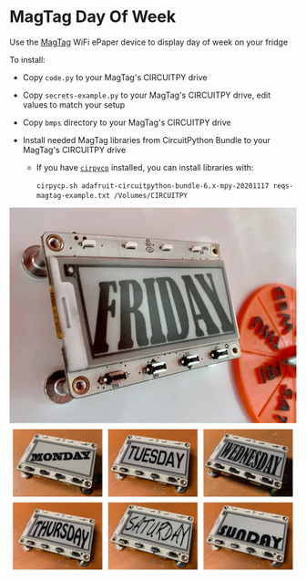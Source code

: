 # MagTag Day Of Week

Use the [MagTag](https://www.adafruit.com/magtag) WiFi ePaper device to display day of week on your fridge

To install:

- Copy `code.py` to your MagTag's CIRCUITPY drive

- Copy `secrets-example.py` to your MagTag's CIRCUITPY drive, edit values to match your setup

- Copy `bmps` directory to your MagTag's CIRCUITPY drive

- Install needed MagTag libraries from CircuitPython Bundle to your MagTag's CIRCUITPY drive

  - If you have [`cirpycp`](https://github.com/todbot/cirpycp) installed, you can install libraries with:
  
      `cirpycp.sh adafruit-circuitpython-bundle-6.x-mpy-20201117 reqs-magtag-example.txt /Volumes/CIRCUITPY`


<img width=800 src="./magtag_dayofweek_800.jpg" />

<img width=800 src="./magtag_dayofweek_6days.jpg" />
